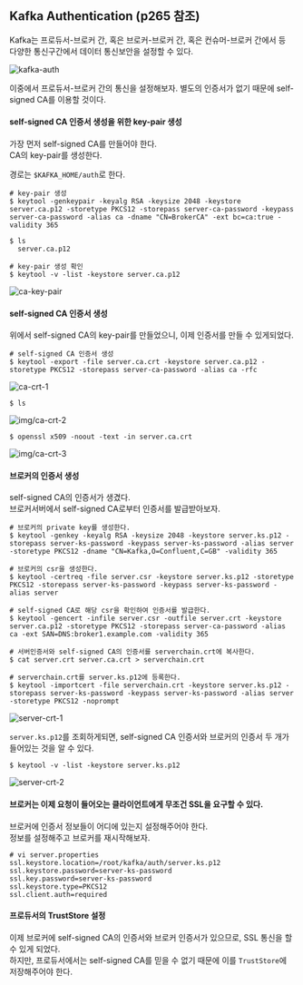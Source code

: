 ## Kafka Authentication (p265 참조)
Kafka는 프로듀서-브로커 간, 혹은 브로커-브로커 간, 혹은 컨슈머-브로커 간에서 등 다양한 통신구간에서
데이터 통신보안을 설정할 수 있다.

![kafka-auth](img/kafka-auth.png)

이중에서 프로듀서-브로커 간의 통신을 설정해보자.
별도의 인증서가 없기 때문에 self-signed CA를 이용할 것이다.

#### self-signed CA 인증서 생성을 위한 key-pair 생성
가장 먼저 self-signed CA를 만들어야 한다.  
CA의 key-pair를 생성한다.

경로는 `$KAFKA_HOME/auth`로 한다.

~~~
# key-pair 생성
$ keytool -genkeypair -keyalg RSA -keysize 2048 -keystore server.ca.p12 -storetype PKCS12 -storepass server-ca-password -keypass server-ca-password -alias ca -dname "CN=BrokerCA" -ext bc=ca:true -validity 365

$ ls
  server.ca.p12

# key-pair 생성 확인
$ keytool -v -list -keystore server.ca.p12
~~~

![ca-key-pair](img/ca-key-pair.png)

#### self-signed CA 인증서 생성
위에서 self-signed CA의 key-pair를 만들었으니, 이제 인증서를 만들 수 있게되었다.

~~~
# self-signed CA 인증서 생성
$ keytool -export -file server.ca.crt -keystore server.ca.p12 -storetype PKCS12 -storepass server-ca-password -alias ca -rfc
~~~ 

![ca-crt-1](img/ca-crt-1.png)

~~~
$ ls
~~~

![img/ca-crt-2](img/ca-crt-2.png)

~~~
$ openssl x509 -noout -text -in server.ca.crt
~~~

![img/ca-crt-3](img/ca-crt-3.png)


#### 브로커의 인증서 생성
self-signed CA의 인증서가 생겼다.  
브로커서버에서 self-signed CA로부터 인증서를 발급받아보자.
 
~~~
# 브로커의 private key를 생성한다.
$ keytool -genkey -keyalg RSA -keysize 2048 -keystore server.ks.p12 -storepass server-ks-password -keypass server-ks-password -alias server -storetype PKCS12 -dname "CN=Kafka,O=Confluent,C=GB" -validity 365

# 브로커의 csr을 생성한다.
$ keytool -certreq -file server.csr -keystore server.ks.p12 -storetype PKCS12 -storepass server-ks-password -keypass server-ks-password -alias server

# self-signed CA로 해당 csr을 확인하여 인증서를 발급한다.
$ keytool -gencert -infile server.csr -outfile server.crt -keystore server.ca.p12 -storetype PKCS12 -storepass server-ca-password -alias ca -ext SAN=DNS:broker1.example.com -validity 365

# 서버인증서와 self-signed CA의 인증서를 serverchain.crt에 복사한다.
$ cat server.crt server.ca.crt > serverchain.crt

# serverchain.crt를 server.ks.p12에 등록한다.
$ keytool -importcert -file serverchain.crt -keystore server.ks.p12 -storepass server-ks-password -keypass server-ks-password -alias server -storetype PKCS12 -noprompt
~~~

![server-crt-1](img/server-crt-1.png)

`server.ks.p12`를 조회하게되면, self-signed CA 인증서와 브로커의 인증서 두 개가 들어있는 것을 알 수 있다.

~~~
$ keytool -v -list -keystore server.ks.p12
~~~

![server-crt-2](img/server-crt-2.png)


#### 브로커는 이제 요청이 들어오는 클라이언트에게 무조건 SSL을 요구할 수 있다.
브로커에 인증서 정보들이 어디에 있는지 설정해주어야 한다.  
정보를 설정해주고 브로커를 재시작해보자.
 
~~~
# vi server.properties
ssl.keystore.location=/root/kafka/auth/server.ks.p12
ssl.keystore.password=server-ks-password
ssl.key.password=server-ks-password
ssl.keystore.type=PKCS12
ssl.client.auth=required
~~~

#### 프로듀서의 TrustStore 설정
이제 브로커에 self-signed CA의 인증서와 브로커 인증서가 있으므로, SSL 통신을 할 수 있게 되었다.  
하지만, 프로듀서에서는 self-signed CA를 믿을 수 없기 때문에 이를 `TrustStore`에 저장해주어야 한다.

